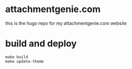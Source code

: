 # attachmentgenie.com 

this is the hugo repo for my attachmentgenie.com website

# build and deploy

	make build
	make update-theme
